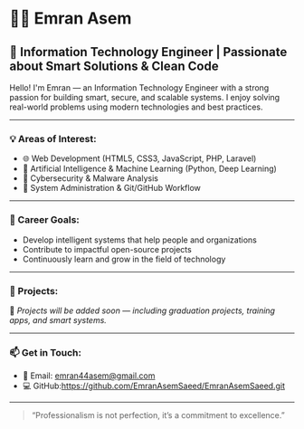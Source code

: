 <marquee behavior="scroll" direction="left" scrollamount="5">
🚀 Welcome to my GitHub profile! I’m Emran — an IT Engineer passionate about smart technologies. 💻
</marquee>

# 👨‍💻 Emran Asem

## 🧠 Information Technology Engineer | Passionate about Smart Solutions & Clean Code

Hello! I'm Emran — an Information Technology Engineer with a strong passion for building smart, secure, and scalable systems.
I enjoy solving real-world problems using modern technologies and best practices.

---

### 💡 Areas of Interest:

- 🌐 Web Development (HTML5, CSS3, JavaScript, PHP, Laravel)
- 🤖 Artificial Intelligence & Machine Learning (Python, Deep Learning)
- 🔐 Cybersecurity & Malware Analysis
- 🧰 System Administration & Git/GitHub Workflow

---

### 🎯 Career Goals:

- Develop intelligent systems that help people and organizations
- Contribute to impactful open-source projects
- Continuously learn and grow in the field of technology

---

### 🚀 Projects:

🚧 *Projects will be added soon — including graduation projects, training apps, and smart systems.*

---

### 📫 Get in Touch:

- 📧 Email: emran44asem@gmail.com
- 💻 GitHub:https://github.com/EmranAsemSaeed/EmranAsemSaeed.git
---

> “Professionalism is not perfection, it’s a commitment to excellence.”

